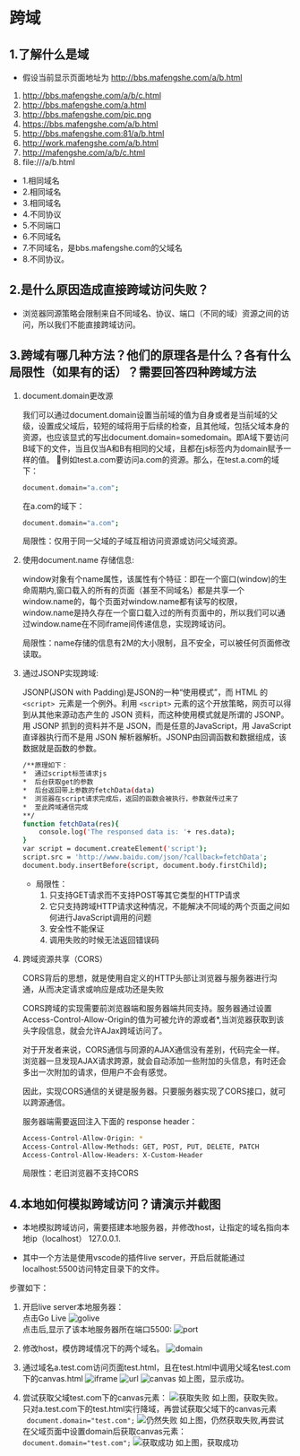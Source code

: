 # 跨域

## 1.了解什么是域

- 假设当前显示页面地址为 http://bbs.mafengshe.com/a/b.html

1. http://bbs.mafengshe.com/a/b/c.html
2. http://bbs.mafengshe.com/a.html
3. http://bbs.mafengshe.com/pic.png
4. https://bbs.mafengshe.com/a/b.html
5. http://bbs.mafengshe.com:81/a/b.html
6. http://work.mafengshe.com/a/b.html
7. http://mafengshe.com/a/b/c.html
8. file:///a/b.html

- 1.相同域名
- 2.相同域名
- 3.相同域名
- 4.不同协议
- 5.不同端口
- 6.不同域名
- 7.不同域名，是bbs.mafengshe.com的父域名
- 8.不同协议。

## 2.是什么原因造成直接跨域访问失败？

- 浏览器同源策略会限制来自不同域名、协议、端口（不同的域）资源之间的访问，所以我们不能直接跨域访问。

## 3.跨域有哪几种方法？他们的原理各是什么？各有什么局限性（如果有的话）？需要回答四种跨域方法

1. document.domain更改源

    我们可以通过document.domain设置当前域的值为自身或者是当前域的父级，设置成父域后，较短的域将用于后续的检查，且其他域，包括父域本身的资源，也应该显式的写出document.domain=somedomain。即A域下要访问B域下的文件，当且仅当A和B有相同的父域，且都在js标签内为domain赋予一样的值。

    例如test.a.com要访问a.com的资源。那么，在test.a.com的域下：

    ```bash
    document.domain="a.com";
    ```

    在a.com的域下：

    ```bash
    document.domain="a.com";
    ```

    局限性：仅用于同一父域的子域互相访问资源或访问父域资源。

2. 使用document.name 存储信息:  

    window对象有个name属性，该属性有个特征：即在一个窗口(window)的生命周期内,窗口载入的所有的页面（甚至不同域名）都是共享一个window.name的，每个页面对window.name都有读写的权限，window.name是持久存在一个窗口载入过的所有页面中的，所以我们可以通过window.name在不同iframe间传递信息，实现跨域访问。

    局限性：name存储的信息有2M的大小限制，且不安全，可以被任何页面修改读取。

3. 通过JSONP实现跨域:  

    JSONP(JSON with Padding)是JSON的一种“使用模式”，而 HTML 的`<script> `元素是一个例外。利用 `<script>` 元素的这个开放策略，网页可以得到从其他来源动态产生的 JSON 资料，而这种使用模式就是所谓的 JSONP。用 JSONP 抓到的资料并不是 JSON，而是任意的JavaScript，用 JavaScript 直译器执行而不是用 JSON 解析器解析。JSONP由回调函数和数据组成，该数据就是函数的参数。

    ```bash
    /**原理如下：
    *  通过script标签请求js
    *  后台获取get的参数
    *  后台返回带上参数的fetchData(data)
    *  浏览器在script请求完成后，返回的函数会被执行，参数就传过来了
    *  至此跨域通信完成
    **/
    function fetchData(res){
        console.log('The responsed data is: '+ res.data);
    }
    var script = document.createElement('script');
    script.src = 'http://www.baidu.com/json/?callback=fetchData';
    document.body.insertBefore(script, document.body.firstChild);
    ```

   - 局限性：
     1. 只支持GET请求而不支持POST等其它类型的HTTP请求
     2. 它只支持跨域HTTP请求这种情况，不能解决不同域的两个页面之间如何进行JavaScript调用的问题
     3. 安全性不能保证
     4. 调用失败的时候无法返回错误码

4. 跨域资源共享（CORS）

    CORS背后的思想，就是使用自定义的HTTP头部让浏览器与服务器进行沟通，从而决定请求或响应是成功还是失败

    CORS跨域的实现需要前浏览器端和服务器端共同支持。服务器通过设置Access-Control-Allow-Origin的值为可被允许的源或者*,当浏览器获取到该头字段信息，就会允许AJax跨域访问了。

    对于开发者来说，CORS通信与同源的AJAX通信没有差别，代码完全一样。浏览器一旦发现AJAX请求跨源，就会自动添加一些附加的头信息，有时还会多出一次附加的请求，但用户不会有感觉。

    因此，实现CORS通信的关键是服务器。只要服务器实现了CORS接口，就可以跨源通信。

    服务器端需要返回注入下面的 response header：

    ```bash
    Access-Control-Allow-Origin: *
    Access-Control-Allow-Methods: GET, POST, PUT, DELETE, PATCH 
    Access-Control-Allow-Headers: X-Custom-Header
    ```

    局限性：老旧浏览器不支持CORS

## 4.本地如何模拟跨域访问？请演示并截图

- 本地模拟跨域访问，需要搭建本地服务器，并修改host，让指定的域名指向本地ip（localhost） 127.0.0.1.

- 其中一个方法是使用vscode的插件live server，开启后就能通过localhost:5500访问特定目录下的文件。

步骤如下：

1. 开启live server本地服务器：  
点击Go Live
![golive](https://work.mafengshe.com/static/upload/article/pic1570419349921.jpg)  
点击后,显示了该本地服务器所在端口5500:
![port](https://work.mafengshe.com/static/upload/article/pic1570419466713.jpg)

2. 修改host，模仿跨域情况下的两个域名。
![domain](https://work.mafengshe.com/static/upload/article/pic1570419597903.jpg)

3. 通过域名a.test.com访问页面test.html，且在test.html中调用父域名test.com下的canvas.html
![iframe](https://work.mafengshe.com/static/upload/article/pic1570419839690.jpg)
![url](https://work.mafengshe.com/static/upload/article/pic1570420004355.jpg)
![canvas](https://work.mafengshe.com/static/upload/article/pic1570420062664.jpg)
如上图，显示成功。

4. 尝试获取父域test.com下的canvas元素：
![获取失败](https://work.mafengshe.com/static/upload/article/pic1570420226754.jpg)
如上图，获取失败。  
只对a.test.com下的test.html实行降域，再尝试获取父域下的canvas元素  
` document.domain="test.com";`
![仍然失败](https://work.mafengshe.com/static/upload/article/pic1570420451739.jpg)
如上图，仍然获取失败,再尝试在父域页面中设置domain后获取canvas元素：`document.domain="test.com";`
![获取成功](https://work.mafengshe.com/static/upload/article/pic1570420614526.jpg)
如上图，获取成功

